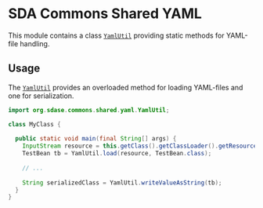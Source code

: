 # SDA Commons Shared YAML

This module contains a class [`YamlUtil`](./src/main/java/org/sdase/commons/shared/yaml/YamlUtil.java)
providing static methods for YAML-file handling.


## Usage

The [`YamlUtil`](./src/main/java/org/sdase/commons/shared/yaml/YamlUtil.java)
provides an overloaded method for loading YAML-files and one for serialization.

```java
import org.sdase.commons.shared.yaml.YamlUtil;

class MyClass {
  
  public static void main(final String[] args) {
    InputStream resource = this.getClass().getClassLoader().getResourceAsStream("sample.yml");
    TestBean tb = YamlUtil.load(resource, TestBean.class);
    
    // ...
    
    String serializedClass = YamlUtil.writeValueAsString(tb);
  }
}
```
